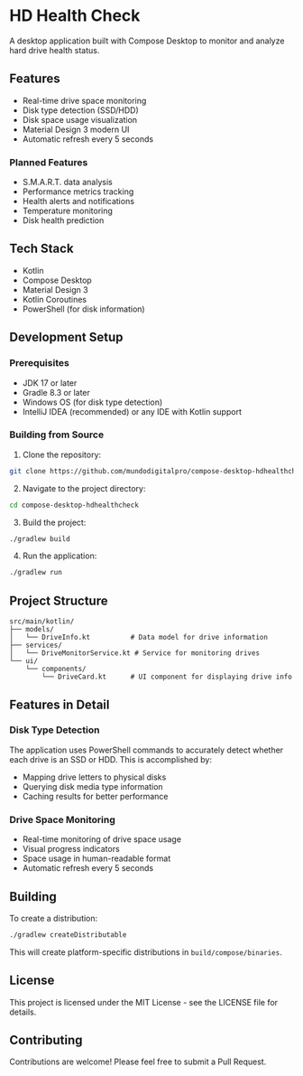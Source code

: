 # HD Health Check

A desktop application built with Compose Desktop to monitor and analyze hard drive health status.

## Features

- Real-time drive space monitoring
- Disk type detection (SSD/HDD)
- Disk space usage visualization
- Material Design 3 modern UI
- Automatic refresh every 5 seconds

### Planned Features

- S.M.A.R.T. data analysis
- Performance metrics tracking
- Health alerts and notifications
- Temperature monitoring
- Disk health prediction

## Tech Stack

- Kotlin
- Compose Desktop
- Material Design 3
- Kotlin Coroutines
- PowerShell (for disk information)

## Development Setup

### Prerequisites

- JDK 17 or later
- Gradle 8.3 or later
- Windows OS (for disk type detection)
- IntelliJ IDEA (recommended) or any IDE with Kotlin support

### Building from Source

1. Clone the repository:
```bash
git clone https://github.com/mundodigitalpro/compose-desktop-hdhealthcheck.git
```

2. Navigate to the project directory:
```bash
cd compose-desktop-hdhealthcheck
```

3. Build the project:
```bash
./gradlew build
```

4. Run the application:
```bash
./gradlew run
```

## Project Structure

```
src/main/kotlin/
├── models/
│   └── DriveInfo.kt          # Data model for drive information
├── services/
│   └── DriveMonitorService.kt # Service for monitoring drives
└── ui/
    └── components/
        └── DriveCard.kt      # UI component for displaying drive info
```

## Features in Detail

### Disk Type Detection
The application uses PowerShell commands to accurately detect whether each drive is an SSD or HDD. This is accomplished by:
- Mapping drive letters to physical disks
- Querying disk media type information
- Caching results for better performance

### Drive Space Monitoring
- Real-time monitoring of drive space usage
- Visual progress indicators
- Space usage in human-readable format
- Automatic refresh every 5 seconds

## Building

To create a distribution:

```bash
./gradlew createDistributable
```

This will create platform-specific distributions in `build/compose/binaries`.

## License

This project is licensed under the MIT License - see the LICENSE file for details.

## Contributing

Contributions are welcome! Please feel free to submit a Pull Request.
